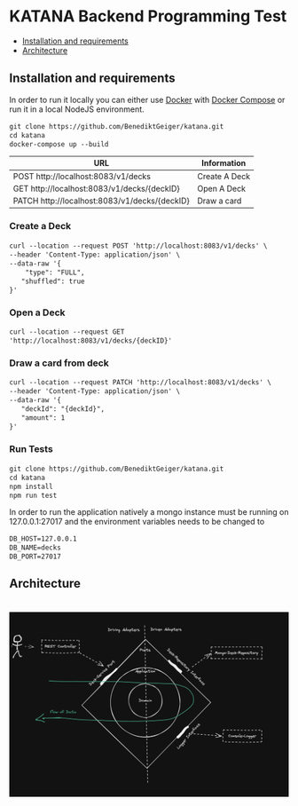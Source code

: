 # KATANA Backend Programming Test


* [Installation and requirements](#installation-and-requirements)
* [Architecture](#architecture)


## Installation and requirements

In order to run it locally you can either use [Docker](https://www.docker.com) with [Docker Compose](https://docs.docker.com/compose/) or run it in a local NodeJS environment.

```
git clone https://github.com/BenediktGeiger/katana.git
cd katana
docker-compose up --build
```

| URL                                                                      | Information                                            |
|--------------------------------------------------------------------------|--------------------------------------------------------|
| POST http://localhost:8083/v1/decks                                      | Create A Deck                                          |
| GET http://localhost:8083/v1/decks/{deckID}                              | Open A Deck                                            |
| PATCH http://localhost:8083/v1/decks/{deckID}                            | Draw a card                                            |


### Create a Deck

```
curl --location --request POST 'http://localhost:8083/v1/decks' \
--header 'Content-Type: application/json' \
--data-raw '{
    "type": "FULL",
   "shuffled": true
}'
```

### Open a Deck

```
curl --location --request GET 'http://localhost:8083/v1/decks/{deckID}'
```

### Draw a card from deck

```
curl --location --request PATCH 'http://localhost:8083/v1/decks' \
--header 'Content-Type: application/json' \
--data-raw '{
   "deckId": "{deckId}",
   "amount": 1
}'
```


### Run Tests

```
git clone https://github.com/BenediktGeiger/katana.git
cd katana
npm install
npm run test
```



In order to run the application natively a mongo instance must be running on 127.0.0.1:27017 and the environment variables needs to be changed to 
```
DB_HOST=127.0.0.1
DB_NAME=decks
DB_PORT=27017
```


## Architecture

<h1 align="center">
  <img src="./assets/katana-architecture.png" alt="Marton Lederer" />
</h1>

